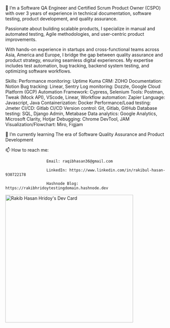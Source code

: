 <!--
**RaqibHasanHridoy/RaqibHasanHridoy** is a ✨ _special_ ✨ repository because its `README.md` (this file) appears on your GitHub profile.

Here are some ideas to get you started:

🔭 I’m currently working on Bildnw as a Jr. Software QA Engineer.
- 🌱 I’m currently learning The era of Software Quality and Assurance 
- 👯 I’m looking to collaborate on ...
- 🤔 I’m looking for help with ...
- 💬 Ask me about ...
📫 How to reach me: Email: raqibhasan36@gmail.com
                      LinkedIn: https://www.linkedin.com/in/rakibul-hasan-930722178
                      Hashnode Blog: https://rakibhridoytestingdomain.hashnode.dev/
- 😄 Pronouns: ...
- ⚡ Fun fact: ...
-->

🔭 I’m a Software QA Engineer and Certified Scrum Product Owner (CSPO) with over 3 years of experience in technical documentation, software testing, product development, and quality assurance. 

Passionate about building scalable products, I specialize in manual and automated testing, Agile methodologies, and user-centric product improvements.

With hands-on experience in startups and cross-functional teams across Asia, America and Europe, I bridge the gap between quality assurance and product strategy, ensuring seamless digital experiences. My expertise includes test automation, bug tracking, backend system testing, and optimizing software workflows.

Skills:
Performance monitoring: Uptime Kuma
CRM: ZOHO
Documentation: Notion 
Bug tracking: Linear, Sentry
Log monitoring: Dozzle, Google Cloud Platform (GCP)
Automation Framework: Cypress, Selenium
Tools: Postman, Tweak (Mock API), VScode, Linear, 
Workflow automation: Zapier
Language: Javascript, Java
Containerization: Docker
Performance/Load testing: Jmeter
CI/CD: Gitlab CI/CD
Version control: Git, Gitlab, GitHub
Database testing: SQL, Django Admin, Metabase
Data analytics: Google Analytics, Microsoft Clarity, Hotjar
Debugging: Chrome DevTool, JAM
Visualization/Flowchart: Miro, Figjam

🌱 I’m currently learning The era of Software Quality Assurance and Product Development 


📫 How to reach me: 
                      
                      Email: raqibhasan36@gmail.com
                      
                      LinkedIn: https://www.linkedin.com/in/rakibul-hasan-930722178
                      
                      Hashnode Blog: https://rakibhridoytestingdomain.hashnode.dev
                      
<a href="https://app.daily.dev/RakibHridoy"><img src="https://api.daily.dev/devcards/b53d5acb1bcc4a868b2c72b78f4b4829.png?r=ggy" width="400" alt="Rakib Hasan Hridoy's Dev Card"/></a>
